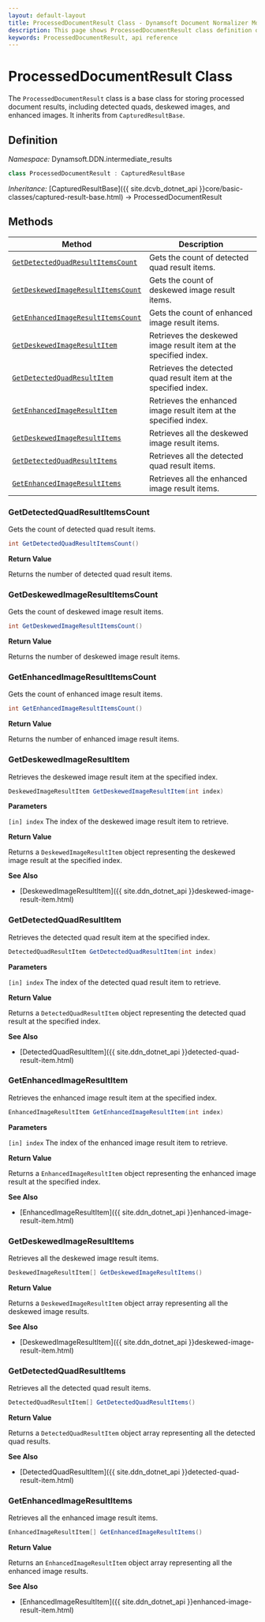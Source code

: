 ```yaml
---
layout: default-layout
title: ProcessedDocumentResult Class - Dynamsoft Document Normalizer Module .NET Edition API Reference
description: This page shows ProcessedDocumentResult class definition of Dynamsoft Document Normalizer SDK .NET Edition.
keywords: ProcessedDocumentResult, api reference
---
```


# ProcessedDocumentResult Class

The `ProcessedDocumentResult` class is a base class for storing processed document results, including detected quads, deskewed images, and enhanced images. It inherits from `CapturedResultBase`.

## Definition

*Namespace:* Dynamsoft.DDN.intermediate_results


```csharp
class ProcessedDocumentResult : CapturedResultBase
```

*Inheritance:* [CapturedResultBase]({{ site.dcvb_dotnet_api }}core/basic-classes/captured-result-base.html) -> ProcessedDocumentResult

## Methods

| Method | Description |
|--------|-------------|
| [`GetDetectedQuadResultItemsCount`](#getdetectedquadresultitemscount)   |	Gets the count of detected quad result items.                        |
| [`GetDeskewedImageResultItemsCount`](#getdeskewedimageresultitemscount) |	Gets the count of deskewed image result items.                       |
| [`GetEnhancedImageResultItemsCount`](#getenhancedimageresultitemscount) |	Gets the count of enhanced image result items.                       |
| [`GetDeskewedImageResultItem`](#getdeskewedimageresultitem)	          | Retrieves the deskewed image result item at the specified index.     |
| [`GetDetectedQuadResultItem`](#getdetectedquadresultitem)	              | Retrieves the detected quad result item at the specified index.      |
| [`GetEnhancedImageResultItem`](#getenhancedimageresultitem)	          | Retrieves the enhanced image result item at the specified index.     |
| [`GetDeskewedImageResultItems`](#getdeskewedimageresultitems)	          | Retrieves all the deskewed image result items.     |
| [`GetDetectedQuadResultItems`](#getdetectedquadresultitems)	              | Retrieves all the detected quad result items.      |
| [`GetEnhancedImageResultItems`](#getenhancedimageresultitems)	          | Retrieves all the enhanced image result items.     |

### GetDetectedQuadResultItemsCount

Gets the count of detected quad result items.

```csharp
int GetDetectedQuadResultItemsCount()
```

**Return Value**

Returns the number of detected quad result items.

### GetDeskewedImageResultItemsCount

Gets the count of deskewed image result items.

```csharp
int GetDeskewedImageResultItemsCount()
```

**Return Value**

Returns the number of deskewed image result items.

### GetEnhancedImageResultItemsCount

Gets the count of enhanced image result items.

```csharp
int GetEnhancedImageResultItemsCount()
```

**Return Value**

Returns the number of enhanced image result items.

### GetDeskewedImageResultItem

Retrieves the deskewed image result item at the specified index.

```csharp
DeskewedImageResultItem GetDeskewedImageResultItem(int index)
```

**Parameters**

`[in] index` The index of the deskewed image result item to retrieve.

**Return Value**

Returns a `DeskewedImageResultItem` object representing the deskewed image result at the specified index.

**See Also**

* [DeskewedImageResultItem]({{ site.ddn_dotnet_api }}deskewed-image-result-item.html)

### GetDetectedQuadResultItem

Retrieves the detected quad result item at the specified index.

```csharp
DetectedQuadResultItem GetDetectedQuadResultItem(int index)
```

**Parameters**

`[in] index` The index of the detected quad result item to retrieve.

**Return Value**

Returns a `DetectedQuadResultItem` object representing the detected quad result at the specified index.

**See Also**

* [DetectedQuadResultItem]({{ site.ddn_dotnet_api }}detected-quad-result-item.html)

### GetEnhancedImageResultItem

Retrieves the enhanced image result item at the specified index.

```csharp
EnhancedImageResultItem GetEnhancedImageResultItem(int index)
```

**Parameters**

`[in] index` The index of the enhanced image result item to retrieve.

**Return Value**

Returns a `EnhancedImageResultItem` object representing the enhanced image result at the specified index.

**See Also**

* [EnhancedImageResultItem]({{ site.ddn_dotnet_api }}enhanced-image-result-item.html)

### GetDeskewedImageResultItems

Retrieves all the deskewed image result items.

```csharp
DeskewedImageResultItem[] GetDeskewedImageResultItems()
```

**Return Value**

Returns a `DeskewedImageResultItem` object array representing all the deskewed image results.

**See Also**

* [DeskewedImageResultItem]({{ site.ddn_dotnet_api }}deskewed-image-result-item.html)

### GetDetectedQuadResultItems

Retrieves all the detected quad result items.

```csharp
DetectedQuadResultItem[] GetDetectedQuadResultItems()
```

**Return Value**

Returns a `DetectedQuadResultItem` object array representing all the detected quad results.

**See Also**

* [DetectedQuadResultItem]({{ site.ddn_dotnet_api }}detected-quad-result-item.html)

### GetEnhancedImageResultItems

Retrieves all the enhanced image result items.

```csharp
EnhancedImageResultItem[] GetEnhancedImageResultItems()
```

**Return Value**

Returns an `EnhancedImageResultItem` object array representing all the enhanced image results.

**See Also**

* [EnhancedImageResultItem]({{ site.ddn_dotnet_api }}enhanced-image-result-item.html)

